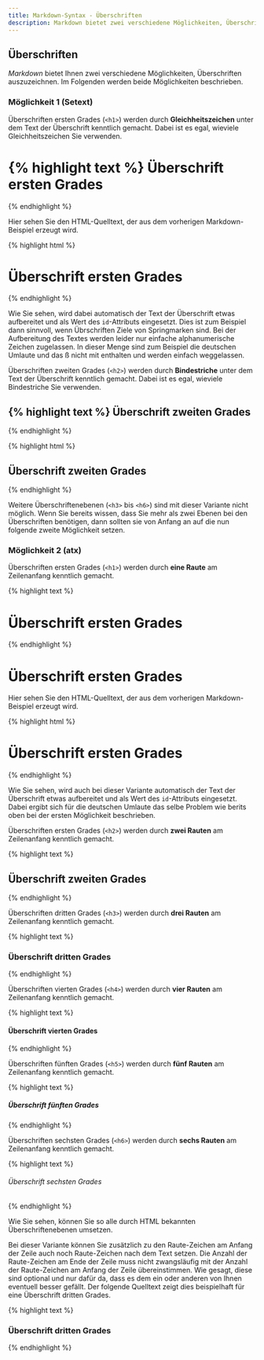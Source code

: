 ```yaml
---
title: Markdown-Syntax - Überschriften
description: Markdown bietet zwei verschiedene Möglichkeiten, Überschriften auszuzeichnen. Auf dieser Seite werden beide Möglichkeiten beschrieben.
---
```


## Überschriften

*Markdown* bietet Ihnen zwei verschiedene Möglichkeiten, Überschriften auszuzeichnen. Im Folgenden werden beide Möglichkeiten beschrieben. 

### Möglichkeit 1 (Setext)

Überschriften ersten Grades (`<h1>`) werden durch **Gleichheitszeichen** unter dem Text der Überschrift kenntlich gemacht. Dabei ist es egal, wieviele Gleichheitszeichen Sie verwenden.

{% highlight text %}
Überschrift ersten Grades
=========================
{% endhighlight %}

Hier sehen Sie den HTML-Quelltext, der aus dem vorherigen Markdown-Beispiel erzeugt wird.

{% highlight html %}
<h1 id="berschrift-ersten-grades">Überschrift ersten Grades</h1>
{% endhighlight %}

Wie Sie sehen, wird dabei automatisch der Text der Überschrift etwas aufbereitet und als Wert des `id`-Attributs eingesetzt. Dies ist zum Beispiel dann sinnvoll, wenn Übrschriften Ziele von Springmarken sind. Bei der Aufbereitung des Textes werden leider nur einfache alphanumerische Zeichen zugelassen. In dieser Menge sind zum Beispiel die deutschen Umlaute und das ß nicht mit enthalten und werden einfach weggelassen.

Überschriften zweiten Grades (`<h2>`) werden durch **Bindestriche** unter dem Text der Überschrift kenntlich gemacht. Dabei ist es egal, wieviele Bindestriche Sie verwenden.

{% highlight text %}
Überschrift zweiten Grades
--------------------------
{% endhighlight %}

{% highlight html %}
<h2 id="berschrift-ersten-grades">Überschrift zweiten Grades</h2>
{% endhighlight %}

Weitere Überschriftenebenen (`<h3>` bis `<h6>`) sind mit dieser Variante nicht möglich. Wenn Sie bereits wissen, dass Sie mehr als zwei Ebenen bei den Überschriften benötigen, dann sollten sie von Anfang an auf die nun folgende zweite Möglichkeit setzen.

### Möglichkeit 2 (atx)

Überschriften ersten Grades (`<h1>`) werden durch **eine Raute** am Zeilenanfang kenntlich gemacht.

{% highlight text %}
# Überschrift ersten Grades
{% endhighlight %}

# Überschrift ersten Grades

Hier sehen Sie den HTML-Quelltext, der aus dem vorherigen Markdown-Beispiel erzeugt wird.

{% highlight html %}
<h1 id="berschrift-ersten-grades">Überschrift ersten Grades</h1>
{% endhighlight %}

Wie Sie sehen, wird auch bei dieser Variante automatisch der Text der Überschrift etwas aufbereitet und als Wert des `id`-Attributs eingesetzt. Dabei ergibt sich für die deutschen Umlaute das selbe Problem wie berits oben bei der ersten Möglichkeit beschrieben.

Überschriften ersten Grades (`<h2>`) werden durch **zwei Rauten** am Zeilenanfang kenntlich gemacht.

{% highlight text %}
## Überschrift zweiten Grades
{% endhighlight %}

Überschriften dritten Grades (`<h3>`) werden durch **drei Rauten** am Zeilenanfang kenntlich gemacht.

{% highlight text %}
### Überschrift dritten Grades
{% endhighlight %}

Überschriften vierten Grades (`<h4>`) werden durch **vier Rauten** am Zeilenanfang kenntlich gemacht.

{% highlight text %}
#### Überschrift vierten Grades
{% endhighlight %}

Überschriften fünften Grades (`<h5>`) werden durch **fünf Rauten** am Zeilenanfang kenntlich gemacht.

{% highlight text %}
##### Überschrift fünften Grades
{% endhighlight %}

Überschriften sechsten Grades (`<h6>`) werden durch **sechs Rauten** am Zeilenanfang kenntlich gemacht.

{% highlight text %}
###### Überschrift sechsten Grades
{% endhighlight %}

Wie Sie sehen, können Sie so alle durch HTML bekannten Überschriftenebenen umsetzen.

Bei dieser Variante können Sie zusätzlich zu den Raute-Zeichen am Anfang der Zeile auch noch Raute-Zeichen nach dem Text setzen. Die Anzahl der Raute-Zeichen am Ende der Zeile muss nicht zwangsläufig mit der Anzahl der Raute-Zeichen am Anfang der Zeile übereinstimmen. Wie gesagt, diese sind optional und nur dafür da, dass es dem ein oder anderen von Ihnen eventuell besser gefällt. Der folgende Quelltext zeigt dies beispielhaft für eine Überschrift dritten Grades.

{% highlight text %}
### Überschrift dritten Grades ###
{% endhighlight %}
